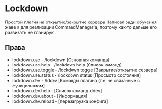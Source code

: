 # Lockdown
Простой плагин на открытие/закрытие сервера
Написал ради обучения жаве и для реализации CommandManager'а, поэтому как-то дальше его развивать не планирую.

## Права
- lockdown.use - /lockdown [Основная команда]
- lockdown.use.help - /lockdown help [Список команд]
- lockdown.use.toggle - /lockdown toggle [Закрытие/открытие сервера]
- lockdown.use.status - /lockdown status [Просмотр состояния]
- lockdown.dev - /lddev [Команды плагина (т.е. не связанные с функционалом]
- lockdown.dev.help - [Список команд lddev]
- lockdown.dev.about - [Информация]
- lockdown.dev.reload - [перезагрузка конфига]
